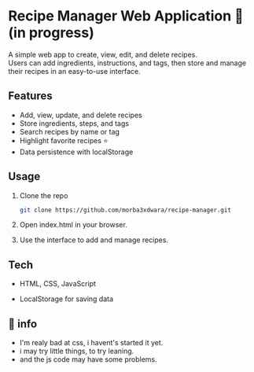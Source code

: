 # Recipe Manager Web Application 🍲 (in progress)

A simple web app to create, view, edit, and delete recipes.  
Users can add ingredients, instructions, and tags, then store and manage their recipes in an easy-to-use interface.

## Features
- Add, view, update, and delete recipes  
- Store ingredients, steps, and tags  
- Search recipes by name or tag  
- Highlight favorite recipes ⭐  
- Data persistence with localStorage  

## Usage
1. Clone the repo  
   ```bash
   git clone https://github.com/morba3xdwara/recipe-manager.git
2. Open index.html in your browser.

3. Use the interface to add and manage recipes.

## Tech

- HTML, CSS, JavaScript

- LocalStorage for saving data

## 🧰 info

- I'm realy bad at css, i havent's started it yet.
- i may try little things, to try leaning.
- and the js code may have some problems.
